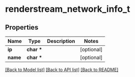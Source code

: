 # renderstream_network_info_t

## Properties
Name | Type | Description | Notes
------------ | ------------- | ------------- | -------------
**ip** | **char \*** |  | [optional] 
**name** | **char \*** |  | [optional] 

[[Back to Model list]](../README.md#documentation-for-models) [[Back to API list]](../README.md#documentation-for-api-endpoints) [[Back to README]](../README.md)


